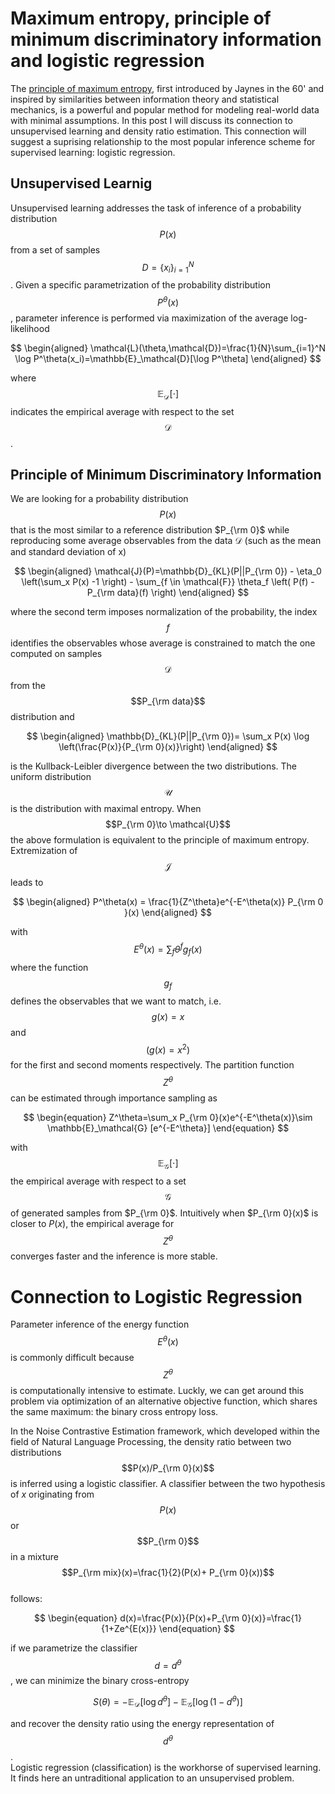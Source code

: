 # Maximum entropy, principle of minimum discriminatory information and logistic regression

The [principle of maximum entropy](https://en.wikipedia.org/wiki/Principle_of_maximum_entropy), first introduced by Jaynes in the 60' 
and inspired by similarities between information theory and statistical mechanics, 
is a powerful and popular method for modeling real-world data with minimal assumptions. 
In this post I will discuss its connection to unsupervised learning and density ratio estimation. 
This connection will suggest a suprising relationship to the most popular inference scheme for supervised learning: logistic regression.

## Unsupervised Learnig
Unsupervised learning addresses the task of inference of a probability distribution $$P(x)$$ from a set of samples $$D = \{ x_i \}^N_{i=1}$$. 
Given a specific parametrization of the probability distribution $$P^\theta(x)$$, parameter inference is performed 
via maximization of the average log-likelihood

$$
\begin{aligned}
\mathcal{L}(\theta,\mathcal{D})=\frac{1}{N}\sum_{i=1}^N \log P^\theta(x_i)=\mathbb{E}_\mathcal{D}[\log P^\theta]
\end{aligned}
$$

where $$\mathbb{E}_\mathcal{D}[\cdot]$$ indicates the empirical average with respect to the set $$\mathcal{D}$$.  

## Principle of Minimum Discriminatory Information
We are looking for a probability distribution $$P(x)$$ that is the most similar to a reference distribution $P_{\rm 0}$ 
while reproducing some average observables from the data $\mathcal{D}$ (such as the mean and standard deviation of x)

$$
\begin{aligned}
\mathcal{J}(P)=\mathbb{D}_{KL}(P||P_{\rm 0}) - \eta_0 \left(\sum_x P(x) -1 \right) - \sum_{f \in \mathcal{F}} \theta_f \left( P(f) - P_{\rm data}(f) \right)
\end{aligned}
$$

where the second term imposes normalization of the probability, the index $$f$$ identifies the observables 
whose average is constrained to match the one computed on samples $$\mathcal{D}$$ from the $$P_{\rm data}$$ distribution and 

$$
\begin{aligned}
\mathbb{D}_{KL}(P||P_{\rm 0})= \sum_x P(x) \log \left(\frac{P(x)}{P_{\rm 0}(x)}\right)
\end{aligned}
$$

is the Kullback-Leibler divergence between the two distributions. 
The uniform distribution $$\mathcal{U}$$ is the distribution with maximal entropy. 
When $$P_{\rm 0}\to \mathcal{U}$$ the above formulation is equivalent to the principle of maximum entropy. 
Extremization of $$\mathcal{J}$$ leads to 

$$
\begin{aligned}
P^\theta(x) = \frac{1}{Z^\theta}e^{-E^\theta(x)} P_{\rm 0 }(x) 
\end{aligned}
$$

with $$E^\theta(x)=\sum_{f}\theta^fg_f(x)$$ where the function $$g_f$$ defines the observables that we want to match, i.e. $$g(x)=x$$ and $$(g(x)=x^2)$$ for the first and second moments respectively.
The partition function $$Z^\theta$$ can be estimated through importance sampling as

$$
\begin{equation}
Z^\theta=\sum_x P_{\rm 0}(x)e^{-E^\theta(x)}\sim \mathbb{E}_\mathcal{G} [e^{-E^\theta}]
\end{equation}
$$

with $$\mathbb{E}_\mathcal{G}[\cdot]$$ the empirical average with respect to a set $$\mathcal{G}$$ of generated samples from $P_{\rm 0}$. 
Intuitively when $P_{\rm 0}(x)$ is closer to $P(x)$, the empirical average for $$Z^\theta$$ converges faster and the inference is more stable.


# Connection to Logistic Regression
Parameter inference of the energy function $$E^\theta(x)$$ is commonly difficult because $$Z^\theta$$ is computationally intensive to estimate.
Luckly, we can get around this problem via optimization of an alternative objective function, which shares the same maximum: the binary cross entropy loss.

In the Noise Contrastive Estimation framework, which developed within the field of Natural Language Processing, 
the density ratio between two distributions $$P(x)/P_{\rm 0}(x)$$ is inferred using a logistic classifier. 
A classifier between the two hypothesis of $x$ originating from $$P(x)$$ or $$P_{\rm 0}$$ in a mixture $$P_{\rm mix}(x)=\frac{1}{2}(P(x)+ P_{\rm 0}(x))$$  
follows:

$$
\begin{equation}
d(x)=\frac{P(x)}{P(x)+P_{\rm 0}(x)}=\frac{1}{1+Ze^{E(x)}}
\end{equation}
$$

if we parametrize the classifier $$d=d^\theta$$, we can minimize the binary cross-entropy

$$
\begin{equation}
S(\theta)=-\mathbb{E}_\mathcal{D}[\log d^\theta]-\mathbb{E}_\mathcal{G}[\log (1-d^\theta)]
\end{equation}
$$

and recover the density ratio using the energy representation of $$d^\theta$$.  
Logistic regression (classification) is the workhorse of supervised learning. 
It finds here an untraditional application to an unsupervised problem. 
